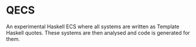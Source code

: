 # QECS

An experimental Haskell ECS where all systems are written as Template Haskell quotes. These systems are then analysed and code is generated for them.

